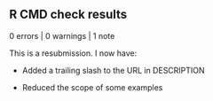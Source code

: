 ## R CMD check results

0 errors | 0 warnings | 1 note

This is a resubmission. I now have:

* Added a trailing slash to the URL in DESCRIPTION

* Reduced the scope of some examples
